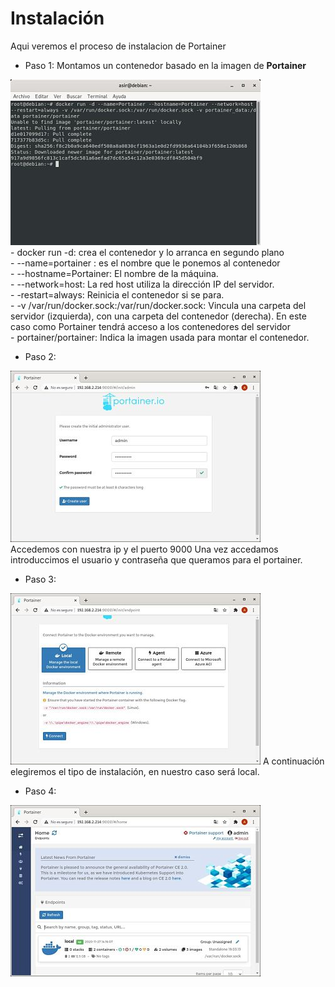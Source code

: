 # Instalación
Aqui veremos el proceso de instalacion de Portainer  
- Paso 1: Montamos un contenedor basado en la imagen de **Portainer** 

![Contenedor con la imagen Portainer](imagenes/1.jpg)  
    - docker run -d: crea el contenedor y lo arranca en segundo plano  
    - --name=portainer : es el nombre que le ponemos al contenedor  
    - --hostname=Portainer: El nombre de la máquina.  
    - --network=host: La red host utiliza la dirección IP del servidor.  
    - -restart=always: Reinicia el contenedor si se para.  
    - -v /var/run/docker.sock:/var/run/docker.sock: Vincula una carpeta del servidor (izquierda), con una carpeta del contenedor (derecha). En este caso como Portainer tendrá acceso a los contenedores del servidor  
    - portainer/portainer: Indica la imagen usada para montar el contenedor.
- Paso 2:

![Contenedor con la imagen Portainer](imagenes/2.jpg)  
Accedemos con nuestra ip y el puerto 9000 
Una vez accedamos introduccimos el usuario y contraseña que queramos para el portainer.  

- Paso 3:

![Contenedor con la imagen Portainer](imagenes/3.jpg)
A continuación elegiremos el tipo de instalación, en nuestro caso será local.

- Paso 4:

![Contenedor con la imagen Portainer](imagenes/4.jpg)


 
